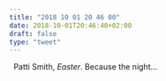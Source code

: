 ```yaml
---
title: "2018 10 01 20 46 00"
date: 2018-10-01T20:46:40+02:00
draft: false
type: "tweet"
---
```

<a href="https://itunes.apple.com/fr/album/easter/1352639464" type="application/rss+xml" class="iconfont icon-music" title="rss"></a> &nbsp; Patti Smith, *Easter*. Because the night...
